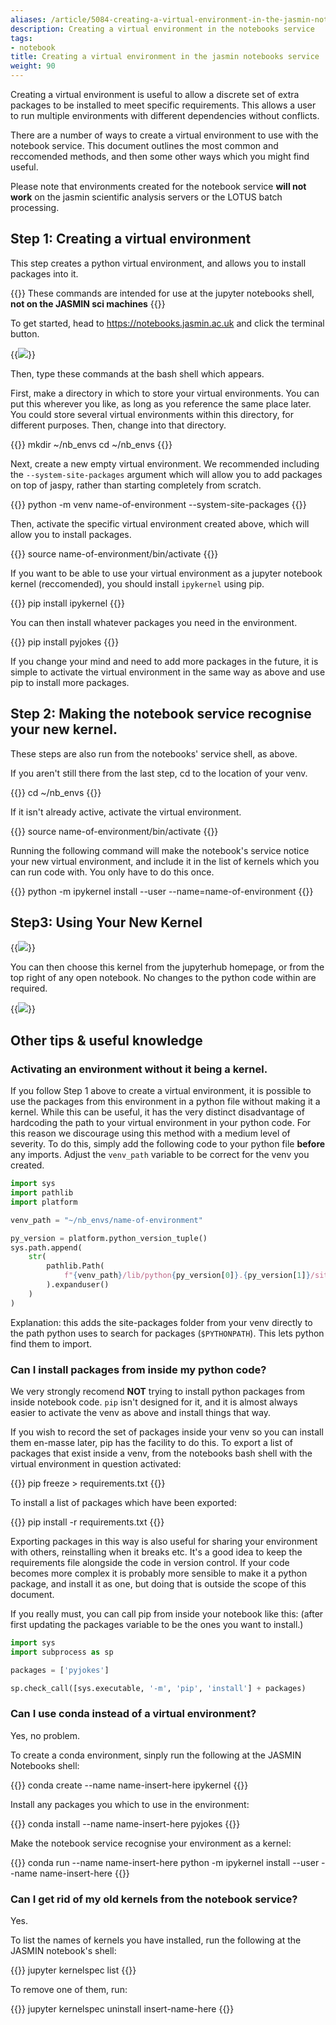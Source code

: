 ```yaml
---
aliases: /article/5084-creating-a-virtual-environment-in-the-jasmin-notebooks-service
description: Creating a virtual environment in the notebooks service
tags:
- notebook
title: Creating a virtual environment in the jasmin notebooks service
weight: 90
---
```


Creating a virtual environment is useful to allow a discrete set of extra
packages to be installed to meet specific requirements. This allows a user to
run multiple environments with different dependencies without conflicts.

There are a number of ways to create a virtual environment to use with the
notebook service. This document outlines the most common and reccomended
methods, and then some other ways which you might find useful.

Please note that environments created for the notebook service **will not work**
on the jasmin scientific analysis servers or the LOTUS batch processing.

## Step 1: Creating a virtual environment
This step creates a python virtual environment, and allows you to install
packages into it.

{{<alert type="danger">}}
These commands are intended for use at the jupyter
notebooks shell, **not on the JASMIN sci machines**
{{</alert>}}

To get started, head to <https://notebooks.jasmin.ac.uk> and click the
terminal button.

{{<image src="/img/docs/creating-a-virtual-environment-in-the-jasmin-notebooks-service/notebook-terminal.png" caption="terminal button">}}

Then, type these commands at the bash shell which appears.

First, make a directory in which to store your virtual environments. You can
put this wherever you like, as long as you reference the same place later. You
could store several virtual environments within this directory, for different
purposes. Then, change into that directory.

{{<command>}}
mkdir ~/nb_envs
cd ~/nb_envs
{{</command>}}

Next, create a new empty virtual environment. We recommended including the
`--system-site-packages` argument which will allow you to add packages on top
of jaspy, rather than starting completely from scratch.

{{<command>}}
python -m venv name-of-environment --system-site-packages
{{</command>}}

Then, activate the specific virtual environment created above, which will
allow you to install packages.

{{<command>}}
source name-of-environment/bin/activate
{{</command>}}

If you want to be able to use your virtual environment as a jupyter notebook
kernel (reccomended), you should install `ipykernel` using pip.

{{<command>}}
pip install ipykernel
{{</command>}}

You can then install whatever packages you need in the environment.

{{<command>}}
pip install pyjokes
{{</command>}}

If you change your mind and need to add more packages in the future, it is
simple to activate the virtual environment in the same way as above and use
pip to install more packages.

## Step 2: Making the notebook service recognise your new kernel.
These steps are also run from the notebooks' service shell, as above.

If you aren't still there from the last step, cd to the location of your venv.

{{<command>}}
cd ~/nb_envs
{{</command>}}

If it isn't already active, activate the virtual environment.

{{<command>}}
    source name-of-environment/bin/activate
{{</command>}}

Running the following command will make the notebook's service notice your new
virtual environment, and include it in the list of kernels which you can run
code with. You only have to do this once.

{{<command>}}
python -m ipykernel install --user --name=name-of-environment
{{</command>}}

## Step3: Using Your New Kernel

{{<image src="/img/docs/creating-a-virtual-environment-in-the-jasmin-notebooks-service/197739637-1e75ce45-c0de-49ec-b168-d2dc101ca7fe.png" caption="Select kernel, in this case: 'name-of-environment'" wrapper="col-6 mx-auto">}}

You can then choose this kernel from the jupyterhub homepage, or from the top
right of any open notebook. No changes to the python code within are required.

{{<image src="/img/docs/creating-a-virtual-environment-in-the-jasmin-notebooks-service/197740127-074abd6d-f0f2-4450-8c4c-232a5800137c.png" caption="kernel name in notebook title tab">}}

## Other tips & useful knowledge

### Activating an environment without it being a kernel.

If you follow Step 1 above to create a virtual environment, it is possible to
use the packages from this environment in a python file without making it a
kernel. While this can be useful, it has the very distinct disadvantage of
hardcoding the path to your virtual environment in your python code. For this
reason we discourage using this method with a medium level of severity. To do
this, simply add the following code to your python file **before** any
imports. Adjust the `venv_path` variable to be correct for the venv you
created.

```python
import sys
import pathlib
import platform

venv_path = "~/nb_envs/name-of-environment"

py_version = platform.python_version_tuple()
sys.path.append(
    str(
        pathlib.Path(
            f"{venv_path}/lib/python{py_version[0]}.{py_version[1]}/site-packages/"
        ).expanduser()
    )
)
```

Explanation: this adds the site-packages folder from your venv directly to the
path python uses to search for packages (`$PYTHONPATH`). This lets python
find them to import.

### Can I install packages from inside my python code?
We very strongly recomend **NOT** trying to install python packages from
inside notebook code. `pip` isn't designed for it, and it is almost always
easier to activate the venv as above and install things that way.

If you wish to record the set of packages inside your venv so you can install
them en-masse later, pip has the facility to do this. To export a list of
packages that exist inside a venv, from the notebooks bash shell with the
virtual environment in question activated:

{{<command>}}
pip freeze > requirements.txt
{{</command>}}

To install a list of packages which have been exported:

{{<command>}}
pip install -r requirements.txt
{{</command>}}

Exporting packages in this way is also useful for sharing your environment
with others, reinstalling when it breaks etc. It's a good idea to keep the
requirements file alongside the code in version control. If your code becomes
more complex it is probably more sensible to make it a python package, and
install it as one, but doing that is outside the scope of this document.

If you really must, you can call pip from inside your notebook like this:
(after first updating the packages variable to be the ones you want to
install.)

```python
import sys
import subprocess as sp

packages = ['pyjokes']

sp.check_call([sys.executable, '-m', 'pip', 'install'] + packages)
```

### Can I use conda instead of a virtual environment?
Yes, no problem.

To create a conda environment, sinply run the following at the JASMIN
Notebooks shell:

{{<command>}}
conda create --name name-insert-here ipykernel
{{</command>}}

Install any packages you which to use in the environment:

{{<command>}}
conda install --name name-insert-here pyjokes
{{</command>}}

Make the notebook service recognise your environment as a kernel:

{{<command>}}
conda run --name name-insert-here python -m ipykernel install --user --name name-insert-here
{{</command>}}

### Can I get rid of my old kernels from the notebook service?

Yes.

To list the names of kernels you have installed, run the following at the
JASMIN notebook's shell:

{{<command>}}
jupyter kernelspec list
{{</command>}}

To remove one of them, run:

{{<command>}}
jupyter kernelspec uninstall insert-name-here
{{</command>}}